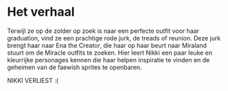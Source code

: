 # Het verhaal

Terwijl ze op de zolder op zoek is naar een perfecte outfit voor haar graduation, vind ze een prachtige rode jurk, de treads of reunion. Deze jurk brengt haar naar Ena the Creator, die haar op haar beurt naar Miraland stuurt om de Miracle outfits te zoeken. Hier leert Nikki een paar leuke en kleurrijke personages kennen die haar helpen inspiratie te vinden en de geheimen van de faewish sprites te openbaren. 

NIKKI VERLIEST :(
